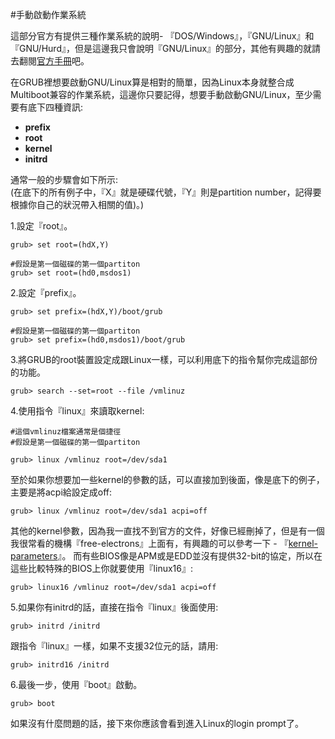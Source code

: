 #手動啟動作業系統

這部分官方有提供三種作業系統的說明- 『DOS/Windows』，『GNU/Linux』和『GNU/Hurd』，但是這邊我只會說明『GNU/Linux』的部分，其他有興趣的就請去翻閱[官方手冊](https://www.gnu.org/software/grub/manual/grub.html#OS_002dspecific-notes)吧。

在GRUB裡想要啟動GNU/Linux算是相對的簡單，因為Linux本身就整合成Multiboot兼容的作業系統，這邊你只要記得，想要手動啟動GNU/Linux，至少需要有底下四種資訊:
- **prefix**
- **root**
- **kernel**
- **initrd**

通常一般的步驟會如下所示:<br>
(在底下的所有例子中，『X』就是硬碟代號，『Y』則是partition number，記得要根據你自己的狀況帶入相關的值)。)


1.設定『root』。
```
grub> set root=(hdX,Y)

#假設是第一個磁碟的第一個partiton
grub> set root=(hd0,msdos1)

```

2.設定『prefix』。
```
grub> set prefix=(hdX,Y)/boot/grub

#假設是第一個磁碟的第一個partiton
grub> set prefix=(hd0,msdos1)/boot/grub
```

3.將GRUB的root裝置設定成跟Linux一樣，可以利用底下的指令幫你完成這部份的功能。
```
grub> search --set=root --file /vmlinuz
```

4.使用指令『linux』來讀取kernel:
```
#這個vmlinuz檔案通常是個捷徑
#假設是第一個磁碟的第一個partiton

grub> linux /vmlinuz root=/dev/sda1
```
至於如果你想要加一些kernel的參數的話，可以直接加到後面，像是底下的例子，主要是將acpi給設定成off:
```
grub> linux /vmlinuz root=/dev/sda1 acpi=off
```
其他的kernel參數，因為我一直找不到官方的文件，好像已經刪掉了，但是有一個我很常看的機構『free-electrons』上面有，有興趣的可以參考一下 - 『[kernel-parameters](http://lxr.free-electrons.com/source/Documentation/kernel-parameters.txt)』。
而有些BIOS像是APM或是EDD並沒有提供32-bit的協定，所以在這些比較特殊的BIOS上你就要使用『linux16』:
```
grub> linux16 /vmlinuz root=/dev/sda1 acpi=off
```
5.如果你有initrd的話，直接在指令『linux』後面使用:
```
grub> initrd /initrd
```
跟指令『linux』一樣，如果不支援32位元的話，請用:
```
grub> initrd16 /initrd
```
6.最後一步，使用『boot』啟動。
```
grub> boot
```
如果沒有什麼問題的話，接下來你應該會看到進入Linux的login prompt了。







